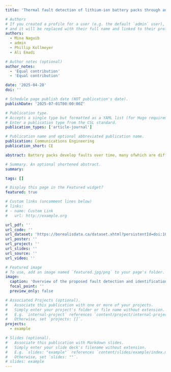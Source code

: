 ```yaml
---
title: 'Thermal fault detection of lithium-ion battery packs through an integrated physics and deep neural network based model'

# Authors
# If you created a profile for a user (e.g. the default `admin` user), write the username (folder name) here
# and it will be replaced with their full name and linked to their profile.
authors:
  - Mina Naguib
  - admin
  - Phillip Kollmeyer
  - Ali Emadi

# Author notes (optional)
author_notes:
  - 'Equal contribution'
  - 'Equal contribution'

date: '2025-04-28'
doi: ''

# Schedule page publish date (NOT publication's date).
publishDate: '2025-07-01T00:00:00Z'

# Publication type.
# Accepts a single type but formatted as a YAML list (for Hugo requirements).
# Enter a publication type from the CSL standard.
publication_types: ['article-journal']

# Publication name and optional abbreviated publication name.
publication: Communications Engineering
publication_short: CE

abstract: Battery packs develop faults over time, many ofwhich are difficult to detect early. For instance, cooling system blockages raises temperatures but may not trigger alerts until protection limits are exceeded. This work presents amodel-based method for early thermal fault detection and identification in battery packs. By comparing measured and estimated temperatures, the method identifies faults including failed sensors, coolant pump malfunctions, and flow blockages. The core is a high-accuracy temperature estimation model, integrating a physics-based thermal model with a neural network, achieves a root mean square error of 0.39 °Cand a maximumerror of 1 °Cunder a US06 discharge and 6C charge at 15 °C. Tested on a 72-cell air-cooled pack, the method detects faults using only eight temperature sensors within 13 to 45 minutes, with zero false detections in 11 testing cycles. This approach enables early fault alerts, enhancing reliability and safety in electric vehicles.

# Summary. An optional shortened abstract.
summary: 

tags: []

# Display this page in the Featured widget?
featured: true

# Custom links (uncomment lines below)
# links:
# - name: Custom Link
#   url: http://example.org

url_pdf: ''
url_code: ''
url_dataset: 'https://borealisdata.ca/dataset.xhtml?persistentId=doi:10.5683/SP3/THZTJC'
url_poster: ''
url_project: ''
url_slides: ''
url_source: ''
url_video: ''

# Featured image
# To use, add an image named `featured.jpg/png` to your page's folder.
image:
  caption: 'Overview of the proposed fault detection and identification method.'
  focal_point: ''
  preview_only: false

# Associated Projects (optional).
#   Associate this publication with one or more of your projects.
#   Simply enter your project's folder or file name without extension.
#   E.g. `internal-project` references `content/project/internal-project/index.md`.
#   Otherwise, set `projects: []`.
projects:
  - example

# Slides (optional).
#   Associate this publication with Markdown slides.
#   Simply enter your slide deck's filename without extension.
#   E.g. `slides: "example"` references `content/slides/example/index.md`.
#   Otherwise, set `slides: ""`.
# slides: example
---
```


<!-- {{% callout note %}}
Click the _Cite_ button above to demo the feature to enable visitors to import publication metadata into their reference management software.
{{% /callout %}}

{{% callout note %}}
Create your slides in Markdown - click the _Slides_ button to check out the example.
{{% /callout %}}

Add the publication's **full text** or **supplementary notes** here. You can use rich formatting such as including [code, math, and images](https://docs.hugoblox.com/content/writing-markdown-latex/). -->
